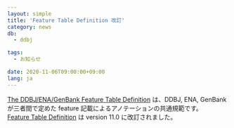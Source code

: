 ```yaml
---
layout: simple
title: 'Feature Table Definition 改訂'
category: news
db:
  - ddbj

tags:
  - お知らせ

date: 2020-11-06T09:00:00+09:00
lang: ja
---
```


<p><a href="/ddbj/full_index.html">The DDBJ/ENA/GenBank Feature Table Definition</a> は、DDBJ, ENA, GenBank が三者間で定めた feature 記載によるアノテーションの共通規範です。<br><a href="/ddbj/full_index.html">Feature Table Definition</a> は version 11.0 に改訂されました。</p>
